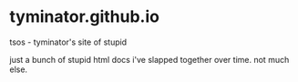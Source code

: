 # tyminator.github.io
tsos - tyminator's site of stupid

just a bunch of stupid html docs i've
slapped together over time. not much else.

